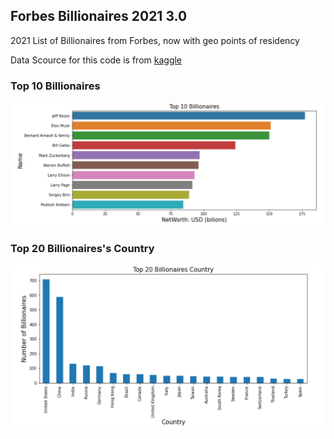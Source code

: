 ## Forbes Billionaires 2021 3.0

2021 List of Billionaires from Forbes, now with geo points of residency

Data Scource for this code is from <a href="https://www.kaggle.com/alexanderbader/forbes-billionaires-2021-30/code"> kaggle</a>


### Top 10 Billionaires
<img src="image/Top_10_Billionaires.PNG">

### Top 20 Billionaires's Country
<img src="image/Top_20_Billionaires_Countries.PNG">
